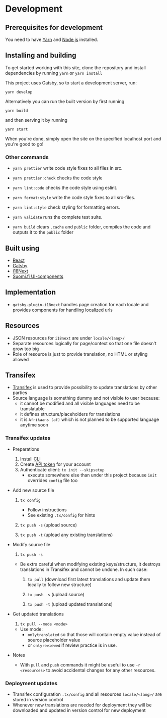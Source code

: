 # Development

## Prerequisites for development

You need to have [Yarn](https://yarnpkg.com/lang/en/) and [Node.js](https://nodejs.org) installed.

## Installing and building

To get started working with this site, clone the repository and install dependencies by running `yarn` or `yarn install`

This project uses Gatsby, so to start a development server, run:

```
yarn develop
```

Alternatively you can run the built version by first running

```
yarn build
```

and then serving it by running

```
yarn start
```

When you're done, simply open the site on the specified localhost port and you're good to go!

### Other commands

- `yarn prettier` write code style fixes to all files in src.

- `yarn prettier:check` checks the code style

- `yarn lint:code` checks the code style using eslint.

- `yarn format:style` write the code style fixes to all src-files.

- `yarn lint:style` check styling for formatting errors.

- `yarn validate` runs the complete test suite.

- `yarn build` clears `.cache` and `public` folder, compiles the code and outputs it to the `public` folder

## Built using

- [React](https://reactjs.org/)
- [Gatsby](https://www.gatsbyjs.org/)
- [i18Next](https://www.i18next.com/)
- [Suomi.fi UI-components](https://github.com/vrk-kpa/suomifi-ui-components)

## Implementation

- `gatsby-plugin-i18next` handles page creation for each locale and provides components for handling localized urls

## Resources

- JSON resources for `i18next` are under `locale/<lang>/`
- Separate resources logically for page/context so that one file doesn't grow too big
- Role of resource is just to provide translation, no HTML or styling allowed

## Transifex

- [Transifex](https://www.transifex.com/) is used to provide possibility to update translations by other parties
- Source language is something dummy and not visible to user because:
  - it cannot be modified and all visible languages need to be translatable
  - it defines structure/placeholders for translations
  - it is `Afrikaans (af)` which is not planned to be supported language anytime soon

### Transifex updates

- Preparations

  1. Install [CLI](https://docs.transifex.com/client)
  1. Create [API token](https://www.transifex.com/user/settings/api/) for your account
  1. Authenticate client: `tx init --skipsetup`
     - execute somewhere else than under this project because `init` overrides `config` file too

- Add new source file

  1. `tx config`

     - Follow instructions
     - See existing `.tx/config` for hints

  1. `tx push -s` (upload source)

  1. `tx push -t` (upload any existing translations)

- Modify source file

  1. `tx push -s`

  - Be extra careful when modifying existing keys/structure, it destroys translations in Transifex and cannot be undone. In such case:

    1. `tx pull` (download first latest translations and update them locally to follow new structure)

    1. `tx push -s` (upload source)

    1. `tx push -t` (upload updated translations)

- Get updated translations

  1. `tx pull --mode <mode>`

  - Use mode:
    - `onlytranslated` so that those will contain empty value instead of source placeholder value
    - or `onlyreviewed` if review practice is in use.

- Notes

  - With `pull` and `push` commands it might be useful to use `-r <resources>` to avoid accidental changes for any other resources.

### Deployment updates

- Transifex configuration `.tx/config` and all resources `locale/<lang>/` are stored in version control
- Whenever new translations are needed for deployment they will be downloaded and updated in version control for new deployment
